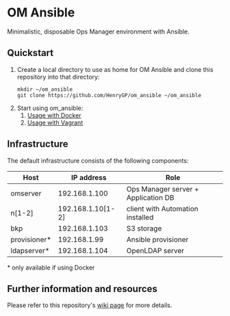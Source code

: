 # OM Ansible

Minimalistic, disposable Ops Manager environment with Ansible.

## Quickstart
1. Create a local directory to use as home for OM Ansible and clone this repository into that directory:
   ```
   mkdir ~/om_ansible
   git clone https://github.com/HenryGP/om_ansible ~/om_ansible
   ```
1. Start using om_ansible:
   1. [Usage with Docker](https://github.com/HenryGP/om_ansible/wiki/Usage-with-Docker)
   1. [Usage with Vagrant](https://github.com/HenryGP/om_ansible/wiki/Usage-with-Vagrant)

## Infrastructure
The default infrastructure consists of the following components:

|Host|IP address|Role|
|-|-|-|
|omserver|192.168.1.100|Ops Manager server + Application DB|
|n\[1-2\]|192.168.1.10\[1-2\]|client with Automation installed|
|bkp|192.168.1.103|S3 storage|  
|provisioner*|192.168.1.99|Ansible provisioner|
|ldapserver*|192.168.1.104|OpenLDAP server|

\* only available if using Docker

## Further information and resources
Please refer to this repository's [wiki page](https://github.com/HenryGP/om_ansible/wiki) for more details. 
